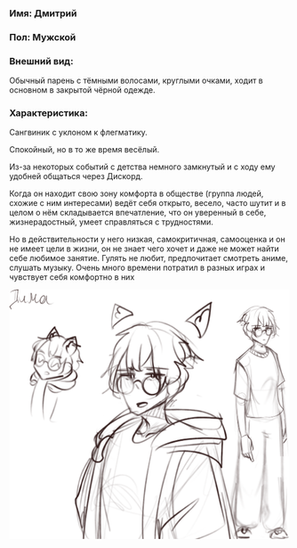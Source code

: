 ### Имя: Дмитрий

### Пол: Мужской

### Внешний вид: 
Обычный парень с тёмными волосами, круглыми очками, ходит в основном в закрытой чёрной одежде.



### Характеристика:
Сангвиник с уклоном к флегматику.

Спокойный, но в то же время весёлый.

Из-за некоторых событий c детства немного замкнутый и с ходу ему удобней общаться через Дискорд. 

Когда он находит свою зону комфорта в обществе (группа людей, схожие с ним интересами) ведёт себя открыто, весело, часто шутит и в целом о нём складывается впечатление, что он уверенный в себе, жизнерадостный, умеет справляться с трудностями.

Но в действительности у него низкая, самокритичная, самооценка и он не имеет цели в жизни, он не знает чего хочет и даже не может найти себе любимое занятие. Гулять не любит, предпочитает смотреть аниме, слушать музыку. Очень много времени потратил в разных играх и чувствует себя комфортно в них

<img src="img/dima.png"></img>
